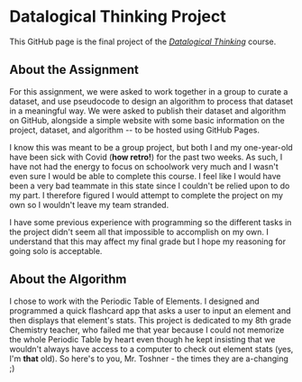 # Datalogical Thinking Project
This GitHub page is the final project of the [*Datalogical Thinking*](https://www.hb.se/globalassets/global/international-office/kursplaner-ischool/ht23_datalogical-thinking-c3mdt1.pdf) course.

## About the Assignment
For this assignment, we were asked to work together in a group to curate a dataset, and use pseudocode to design an algorithm to process that dataset in a meaningful way. We were asked to publish their dataset and algorithm on GitHub, alongside a simple website with some basic information on the project, dataset, and algorithm -- to be hosted using GitHub Pages.

I know this was meant to be a group project, but both I and my one-year-old have been sick with Covid (**how retro!**) for the past two weeks. As such, I have not had the energy to focus on schoolwork very much and I wasn't even sure I would be able to complete this course. I feel like I would have been a very bad teammate in this state since I couldn't be relied upon to do my part. I therefore figured I would attempt to complete the project on my own so I wouldn't leave my team stranded.

I have some previous experience with programming so the different tasks in the project didn't seem all that impossible to accomplish on my own. I understand that this may affect my final grade but I hope my reasoning for going solo is acceptable.

## About the Algorithm
I chose to work with the Periodic Table of Elements. I designed and programmed a quick flashcard app that asks a user to input an element and then displays that element's stats. This project is dedicated to my 8th grade Chemistry teacher, who failed me that year because I could not memorize the whole Periodic Table by heart even though he kept insisting that we wouldn't always have access to a computer to check out element stats (yes, I'm **that** old). So here's to you, Mr. Toshner - the times they are a-changing ;)

